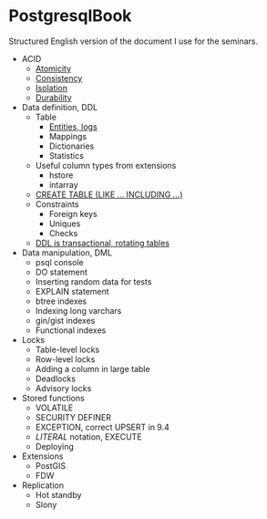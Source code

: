 # PostgresqlBook

Structured English version of the document I use for the seminars.

- ACID
    - [Atomicity](/acid/atomicity.md)
    - [Consistency](/acid/consistency.md)
    - [Isolation](/acid/isolation.md)
    - [Durability](/acid/durability.md)
- Data definition, DDL
    - Table
        - [Entities, logs](/ddl/tables/entities.md)
        - Mappings
        - Dictionaries
        - Statistics
    - Useful column types from extensions
        - hstore
        - intarray
    - [CREATE TABLE (LIKE ... INCLUDING ...)](/ddl/create_table_like.md)
    - Constraints
        - Foreign keys
        - Uniques
        - Checks
    - [DDL is transactional, rotating tables](/ddl/transactional.md)
- Data manipulation, DML
    - psql console
    - DO statement
    - Inserting random data for tests
    - EXPLAIN statement
    - btree indexes
    - Indexing long varchars
    - gin/gist indexes
    - Functional indexes
- Locks
    - Table-level locks
    - Row-level locks
    - Adding a column in large table
    - Deadlocks
    - Advisory locks
- Stored functions
    - VOLATILE
    - SECURITY DEFINER
    - EXCEPTION, correct UPSERT in 9.4
    - $LITERAL$ notation, EXECUTE
    - Deploying
- Extensions
    - PostGIS
    - FDW
- Replication
    - Hot standby
    - Slony

